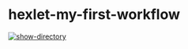 # hexlet-my-first-workflow

[![show-directory](https://github.com/RedBeduin/hexlet-my-first-workflow/actions/workflows/show-directory.yml/badge.svg)](https://github.com/RedBeduin/hexlet-my-first-workflow/actions/workflows/show-directory.yml)

